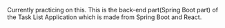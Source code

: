 Currently practicing on this. This is the back-end part(Spring Boot part) of the Task List Application which is made from Spring Boot and React.
